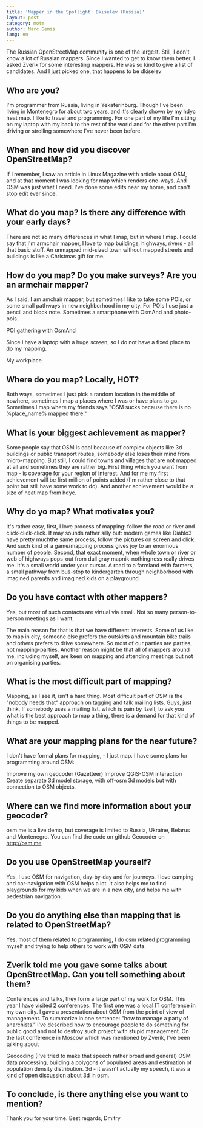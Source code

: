 ```yaml
---
title: 'Mapper in the Spotlight: Dkiselev (Russia)'
layout: post
category: motm
author: Marc Gemis
lang: en
---
```


The Russian OpenStreetMap community is one of the largest. Still, I don't know a lot of Russian mappers. Since I wanted to get to know them better, I asked Zverik for some interesting mappers. He was so kind to give a list of candidates. And I just picked one, that happens to be dkiselev

## Who are you?

I'm programmer from Russia, living in Yekaterinburg. Though I've been living in Montenegro for about two years, and it's clearly shown by my hdyc heat map. I like to travel and programming. For one part of my life I'm sitting on my laptop with my back to the rest of the world and for the other part I'm driving or strolling somewhere I've never been before.

## When and how did you discover OpenStreetMap?

If I remember, I saw an article in Linux Magazine with article about OSM, and at that moment I was looking for map which renders one-ways. And OSM was just what I need. I've done some edits near my home, and can't stop edit ever since.

## What do you map? Is there any difference with your early days?

There are not so many differences in what I map, but in where I map. I could say that I'm armchair mapper, I love to map buildings, highways, rivers - all that basic stuff. An unmapped mid-sized town without mapped streets and buildings is like a Christmas gift for me.

## How do you map? Do you make surveys? Are you an armchair mapper?

As I said, I am amchair mapper, but sometimes I like to take some POIs, or some small pathways in new neighborhood in my city. For POIs I use just a pencil and block note. Sometimes a smartphone with OsmAnd and photo-pois.

POI gathering with OsmAnd

Since I have a laptop with a huge screen, so I do not have a fixed place to do my mapping.

My workplace

## Where do you map? Locally, HOT?

Both ways, sometimes I just pick a random location in the middle of nowhere, sometimes I map a places where I was or have plans to go. Sometimes I map where my friends says "OSM sucks because there is no %place_name% mapped there."

## What is your biggest achievement as mapper?

Some people say that OSM is cool because of complex objects like 3d buildings or public transport routes, somebody else loses their mind from micro-mapping. But still, I could find towns and villages that are not mapped at all and sometimes they are rather big. First thing which you want from map - is coverage for your region of interest. And for me my first achievement will be first million of points added (I'm rather close to that point but still have some work to do). And another achievement would be a size of heat map from hdyc.

## Why do yo map? What motivates you?

It's rather easy, first, I love process of mapping: follow the road or river and click-click-click. It may sounds rather silly but: modern games like Diablo3 have pretty muchthe same process, follow the pictures on screen and click. And such kind of a game/mapping process gives joy to an enormous number of people. Second, that exact moment, when whole town or river or web of highways pops-out from dull gray mapnik-nothingness really drives me. It's a small world under your cursor. A road to a farmland with farmers, a small pathway from bus-stop to kindergarten through neighborhood with imagined parents and imagined kids on a playground.

## Do you have contact with other mappers?

Yes, but most of such contacts are virtual via email. Not so many person-to-person meetings as I want.

The main reason for that is that we have different interests. Some of us like to map in city, someone else prefers the outskirts and mountain bike trails and others prefers to drive somewhere. So most of our parties are parties, not mapping-parties. Another reason might be that all of mappers around me, including myself, are keen on mapping and attending meetings but not on organising parties.

## What is the most difficult part of mapping?

Mapping, as I see it, isn't a hard thing. Most difficult part of OSM is the "nobody needs that" approach on tagging and talk mailing lists. Guys, just think, If somebody uses a mailing list, which is pain by itself, to ask you what is the best approach to map a thing, there is a demand for that kind of things to be mapped.

## What are your mapping plans for the near future?

I don't have formal plans for mapping, - I just map. I have some plans for programming around OSM:

Improve my own geocoder (Gazetteer) Improve QGIS-OSM interaction Create separate 3d model storage, with off-osm 3d models but with connection to OSM objects.

## Where can we find more information about your geocoder?

osm.me is a live demo, but coverage is limited to Russia, Ukraine, Belarus and Montenegro. You can find the code on github Geocoder on http://osm.me

## Do you use OpenStreetMap yourself?

Yes, I use OSM for navigation, day-by-day and for journeys. I love camping and car-navigation with OSM helps a lot. It also helps me to find playgrounds for my kids when we are in a new city, and helps me with pedestrian navigation.

## Do you do anything else than mapping that is related to OpenStreetMap?

Yes, most of them related to programming, I do osm related programming myself and trying to help others to work with OSM data.

## Zverik told me you gave some talks about OpenStreetMap. Can you tell something about them?

Conferences and talks, they form a large part of my work for OSM. This year I have visited 2 conferences. The first one was a local IT conference in my own city. I gave a presentation about OSM from the point of view of management. To summarize in one sentence: "how to manage a party of anarchists." I've described how to encourage people to do something for public good and not to destroy such project with stupid management. On the last conference in Moscow which was mentioned by Zverik, I've been talking about

Geocoding (I've tried to make that speech rather broad and general)
OSM data processing, building a polygons of populated areas and estimation of population density distribution.
3d - it wasn't actually my speech, it was a kind of open discussion about 3d in osm.

## To conclude, is there anything else you want to mention?

Thank you for your time. 
Best regards, Dmitry
